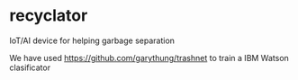 # recyclator
IoT/AI device for helping garbage separation

We have used https://github.com/garythung/trashnet to train a IBM Watson clasificator

